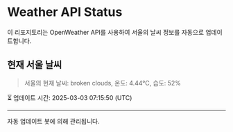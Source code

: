 
# Weather API Status

이 리포지토리는 OpenWeather API를 사용하여 서울의 날씨 정보를 자동으로 업데이트합니다.

## 현재 서울 날씨
> 서울의 현재 날씨: broken clouds, 온도: 4.44°C, 습도: 52%

⏳ 업데이트 시간: 2025-03-03 07:15:50 (UTC)

---
자동 업데이트 봇에 의해 관리됩니다.
